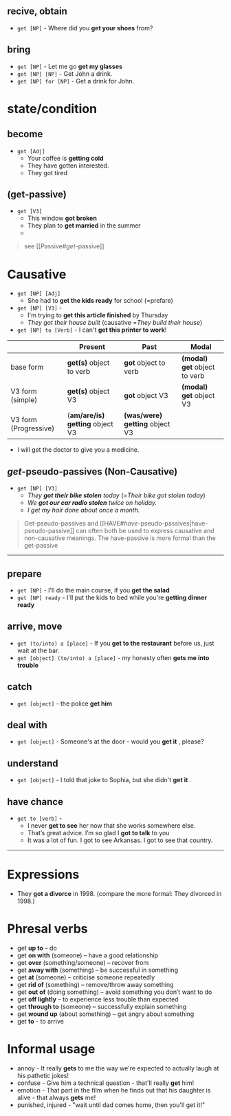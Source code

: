 ## recive, obtain
- `get [NP]` - Where did you **get your shoes** from?

## bring
- `get [NP]` - Let me go **get my glasses**
- `get [NP] [NP]` - Get John a drink.
- `get [NP] for [NP]` -  Get a drink for John.

# state/condition

## become
 - `get [Adj]` 
	 - Your coffee is **getting cold**
	 - They have gotten interested.
	 - They got tired

## (get-passive)
- `get [V3]` 
	- This window **got broken**
	- They plan to **get married** in the summer
	- 
> see [[Passive#*get*-passive]]

# Causative  

- `get [NP] [Adj]` 
	- She had to **get the kids ready** for school  (=prefare)
- `get [NP] [V3]` - 
	- I'm trying to **get this article finished** by Thursday
	- *They got their house built* (causative =*They build their house*) 
- `get [NP] to [Verb]` - I can't **get this printer to work**!

|                       | Present                           | Past                             | Modal                          |
| --------------------- | --------------------------------- | -------------------------------- | ------------------------------ |
| base form             | **get(s)** object to verb         | **got** object to verb           | **(modal) get** object to verb |
| V3 form (simple)      | **get(s)** object V3              | **got** object V3                | **(modal) get** object V3      |
| V3 form (Progressive) | (**am/are/is) getting** object V3 | **(was/were) getting** object V3 |                                |

- I will get the doctor to give you a medicine.

##  *get*-pseudo-passives (Non-Causative)
-  `get [NP] [V3]` 
	- *They **got their bike stolen** today* (=*Their bike got stolen today*)
	- *We **got our car radio stolen** twice on holiday.* 
	- *I get my hair done about once a month.*

>Get-pseudo-passives and [[HAVE#*have*-pseudo-passives|have-pseudo-passive]] can often both be used to express causative and non-causative meanings. The have-passive is more formal than the get-passive


___

## prepare
- `get [NP]` - I'll do the main course, if you **get the salad**
- `get [NP] ready` - I'll put the kids to bed while you're **getting dinner ready**

## arrive, move
- `get (to/into) a [place]` - If you **get to the restaurant** before us, just wait at the bar.
- `get [object] (to/into) a [place]` - my honesty often **gets me into trouble**

## catch
- `get [object]` - the police **get him**

## deal with 
- `get [object]` - Someone's at the door - would you **get it** , please?

## understand
- `get [object]` - I told that joke to Sophia, but she didn't **get it** .

## have chance
- `get to [verb]` - 
	- I never **get to see** her now that she works somewhere else.
	- That’s great advice. I’m so glad I **got to talk** to you
	-  It was a lot of fun. I got to see Arkansas. I got to see that country.

___
# Expressions 
- They **got a divorce** in 1998. (compare the more formal: They divorced in 1998.)

# Phresal verbs
- get **up to** – do
- get **on with** (someone) – have a good relationship
- get **over** (something/someone)  –  recover from
- get **away with** (something)  – be successful in something
- get **at** (someone) – criticise someone repeatedly
- get **rid of** (something)  –  remove/throw away something
- get **out of** (doing something) – avoid something you don’t want to do
- get **off lightly** – to experience less trouble than expected
- get **through to** (someone) – successfully explain something
- get **wound up** (about something) –  get angry about something
- get **to** - to arrive

# Informal usage 

- annoy - It really **gets** to me the way we're expected to actually laugh at his pathetic jokes!
- confuse - Give him a technical question - that'll really **get** him!
- emotion - That part in the film when he finds out that his daughter is alive - that always **gets** me!
- punished, injured - "wait until dad comes home, then you'll get it!"
